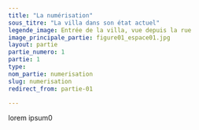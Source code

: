 ```yaml
---
title: "La numérisation"
sous_titre: "La villa dans son état actuel"
legende_image: Entrée de la villa, vue depuis la rue
image_principale_partie: figure01_espace01.jpg
layout: partie
partie_numero: 1
partie: 1
type:
nom_partie: numerisation
slug: numerisation
redirect_from: partie-01

---
```

lorem ipsum0